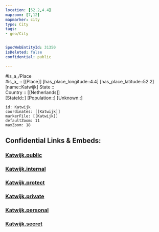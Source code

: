 ```yaml
---
location: [52.2,4.4] 
mapzoom: [7,12] 
mapmarker: city 
type: City
tags:
- geo/City


SpocWebEntityId: 31350
isDeleted: false
confidential: public

---
```

#is_a_/Place  
#is_a_ :: [[Place]] 
[has_place_longitude::4.4] 
[has_place_latitude::52.2] 
[name::Katwijk] 
State ::  
Country :: [[Netherlands]]  
[StateId::] 
[Population::] 
[Unknown::] 


```leaflet
id: Katwijk
coordinates: [[Katwijk]] 
markerFile: [[Katwijk]] 
defaultZoom: 11 
maxZoom: 18
```


## Confidential Links & Embeds: 

### [Katwijk.public](/_public/\Earth\Continent\Europe\Europe~West\Netherlands\Provinces~Netherlands\Zuid-Holland\CityKatwijk.public.md) 

### [Katwijk.internal](/_internal/\Earth\Continent\Europe\Europe~West\Netherlands\Provinces~Netherlands\Zuid-Holland\CityKatwijk.internal.md) 

### [Katwijk.protect](/_protect/\Earth\Continent\Europe\Europe~West\Netherlands\Provinces~Netherlands\Zuid-Holland\CityKatwijk.protect.md) 

### [Katwijk.private](/_private/\Earth\Continent\Europe\Europe~West\Netherlands\Provinces~Netherlands\Zuid-Holland\CityKatwijk.private.md) 

### [Katwijk.personal](/_personal/\Earth\Continent\Europe\Europe~West\Netherlands\Provinces~Netherlands\Zuid-Holland\CityKatwijk.personal.md) 

### [Katwijk.secret](/_secret/\Earth\Continent\Europe\Europe~West\Netherlands\Provinces~Netherlands\Zuid-Holland\CityKatwijk.secret.md)

